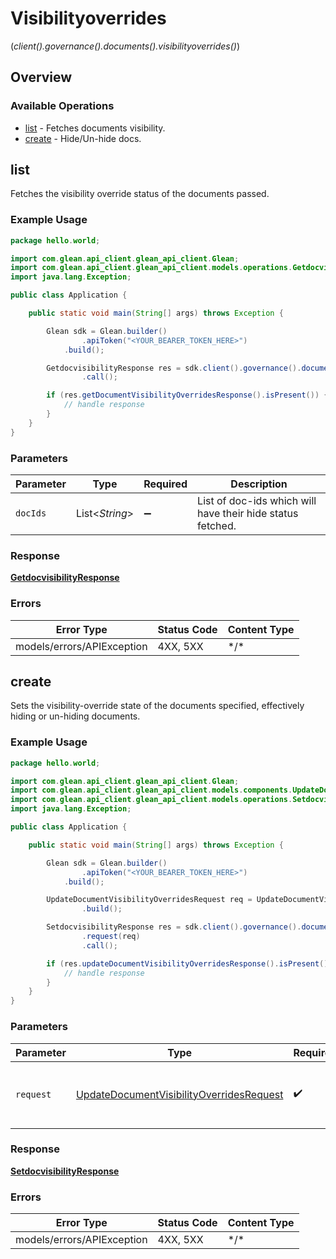# Visibilityoverrides
(*client().governance().documents().visibilityoverrides()*)

## Overview

### Available Operations

* [list](#list) - Fetches documents visibility.
* [create](#create) - Hide/Un-hide docs.

## list

Fetches the visibility override status of the documents passed.

### Example Usage

```java
package hello.world;

import com.glean.api_client.glean_api_client.Glean;
import com.glean.api_client.glean_api_client.models.operations.GetdocvisibilityResponse;
import java.lang.Exception;

public class Application {

    public static void main(String[] args) throws Exception {

        Glean sdk = Glean.builder()
                .apiToken("<YOUR_BEARER_TOKEN_HERE>")
            .build();

        GetdocvisibilityResponse res = sdk.client().governance().documents().visibilityoverrides().list()
                .call();

        if (res.getDocumentVisibilityOverridesResponse().isPresent()) {
            // handle response
        }
    }
}
```

### Parameters

| Parameter                                                  | Type                                                       | Required                                                   | Description                                                |
| ---------------------------------------------------------- | ---------------------------------------------------------- | ---------------------------------------------------------- | ---------------------------------------------------------- |
| `docIds`                                                   | List\<*String*>                                            | :heavy_minus_sign:                                         | List of doc-ids which will have their hide status fetched. |

### Response

**[GetdocvisibilityResponse](../../models/operations/GetdocvisibilityResponse.md)**

### Errors

| Error Type                 | Status Code                | Content Type               |
| -------------------------- | -------------------------- | -------------------------- |
| models/errors/APIException | 4XX, 5XX                   | \*/\*                      |

## create

Sets the visibility-override state of the documents specified, effectively hiding or un-hiding documents.

### Example Usage

```java
package hello.world;

import com.glean.api_client.glean_api_client.Glean;
import com.glean.api_client.glean_api_client.models.components.UpdateDocumentVisibilityOverridesRequest;
import com.glean.api_client.glean_api_client.models.operations.SetdocvisibilityResponse;
import java.lang.Exception;

public class Application {

    public static void main(String[] args) throws Exception {

        Glean sdk = Glean.builder()
                .apiToken("<YOUR_BEARER_TOKEN_HERE>")
            .build();

        UpdateDocumentVisibilityOverridesRequest req = UpdateDocumentVisibilityOverridesRequest.builder()
                .build();

        SetdocvisibilityResponse res = sdk.client().governance().documents().visibilityoverrides().create()
                .request(req)
                .call();

        if (res.updateDocumentVisibilityOverridesResponse().isPresent()) {
            // handle response
        }
    }
}
```

### Parameters

| Parameter                                                                                                   | Type                                                                                                        | Required                                                                                                    | Description                                                                                                 |
| ----------------------------------------------------------------------------------------------------------- | ----------------------------------------------------------------------------------------------------------- | ----------------------------------------------------------------------------------------------------------- | ----------------------------------------------------------------------------------------------------------- |
| `request`                                                                                                   | [UpdateDocumentVisibilityOverridesRequest](../../models/shared/UpdateDocumentVisibilityOverridesRequest.md) | :heavy_check_mark:                                                                                          | The request object to use for the request.                                                                  |

### Response

**[SetdocvisibilityResponse](../../models/operations/SetdocvisibilityResponse.md)**

### Errors

| Error Type                 | Status Code                | Content Type               |
| -------------------------- | -------------------------- | -------------------------- |
| models/errors/APIException | 4XX, 5XX                   | \*/\*                      |